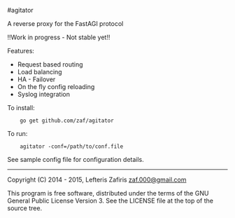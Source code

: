 #agitator

A reverse proxy for the FastAGI protocol

!!Work in progress - Not stable yet!!

Features:

* Request based routing
* Load balancing
* HA - Failover
* On the fly config reloading
* Syslog integration

To install:
```
	go get github.com/zaf/agitator
```
To run:
```
	agitator -conf=/path/to/conf.file
```

See sample config file for configuration details.

---

Copyright (C) 2014 - 2015, Lefteris Zafiris <zaf.000@gmail.com>

This program is free software, distributed under the terms of
the GNU General Public License Version 3. See the LICENSE file
at the top of the source tree.
